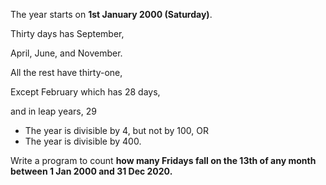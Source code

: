 
 The year starts on **1st January 2000 (Saturday)**.

Thirty days has September,

April, June, and November.

All the rest have thirty-one,

Except February which has 28 days,

and in leap years, 29
- The year is divisible by 4, but not by 100, OR
- The year is divisible by 400.

Write a program to count **how many Fridays fall on the 13th of any month between 1 Jan 2000 and 31 Dec 2020.**
